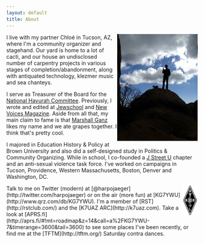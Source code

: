 ```yaml
---
layout: default
title: About
---
```

<div style="float:right;width:42%;"><img alt="Me on a hill with a radio and a dog (not my dog)." src="/assets/media/jekyll/images/about/2016-08-23_profileradio.jpg" /></div>
I live with my partner Chloé in Tucson, AZ, where I'm a community organizer and stagehand.  Our yard is home to a lot of cacti, and our house an undisclosed number of carpentry projects in various stages of completion/abandonment, along with antiquated technology, klezmer music and sea chanteys.

I serve as Treasurer of the Board for the [National Havurah Committee](http://havurah.org).  Previously, I wrote and edited at [Jewschool](http://jewschool.com) and [New Voices Magazine](http:///newvoicesmag.org).  Aside from all that, my main claim to fame is that [Marshall Ganz](http://marshallganz.com/) likes my name and we ate grapes together.  I think that's pretty cool.

I majored in Education History & Policy at Brown University and also did a self-designed study in Politics & Community Organizing.  While in school, I co-founded a [J Street U](http://jstreetu.org) chapter and an anti-sexual violence task force.  I've worked on campaigns in Tucson, Providence, Western Massachusetts, Boston, Denver and Washington, DC.

<div style="float:right;width:40px;"><img alt="American Radio Relay League logo" src="/assets/media/jekyll/images/about/arrl_logo.gif" /></div>
Talk to me on Twitter (modern) at [@harpojaeger](http://twitter.com/harpojaeger) or on the air (more fun) at [KG7YWU](http://www.qrz.com/db/KG7YWU).  I'm a member of [RST](http://rstclub.com/) and the [K7UAZ ARC](http://k7uaz.com).  Take a look at [APRS.fi](http://aprs.fi/#!mt=roadmap&z=14&call=a%2FKG7YWU-7&timerange=3600&tail=3600) to see some places I've been recently, or find me at the [TFTM](http://tftm.org/) Saturday contra dances.
